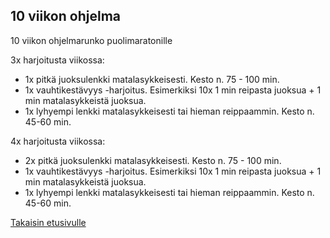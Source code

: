 ## 10 viikon ohjelma

10 viikon ohjelmarunko puolimaratonille

3x harjoitusta viikossa: 
- 1x pitkä juoksulenkki matalasykkeisesti. Kesto n. 75 - 100 min. 
- 1x vauhtikestävyys -harjoitus. Esimerkiksi 10x 1 min reipasta juoksua + 1 min matalasykkeistä juoksua. 
- 1x lyhyempi lenkki matalasykkeisesti tai hieman reippaammin. Kesto n. 45-60 min. 

4x harjoitusta viikossa: 
- 2x pitkä juoksulenkki matalasykkeisesti. Kesto n. 75 - 100 min. 
- 1x vauhtikestävyys -harjoitus. Esimerkiksi 10x 1 min reipasta juoksua + 1 min matalasykkeistä juoksua. 
- 1x lyhyempi lenkki matalasykkeisesti tai hieman reippaammin. Kesto n. 45-60 min. 

[Takaisin etusivulle](index.md)
